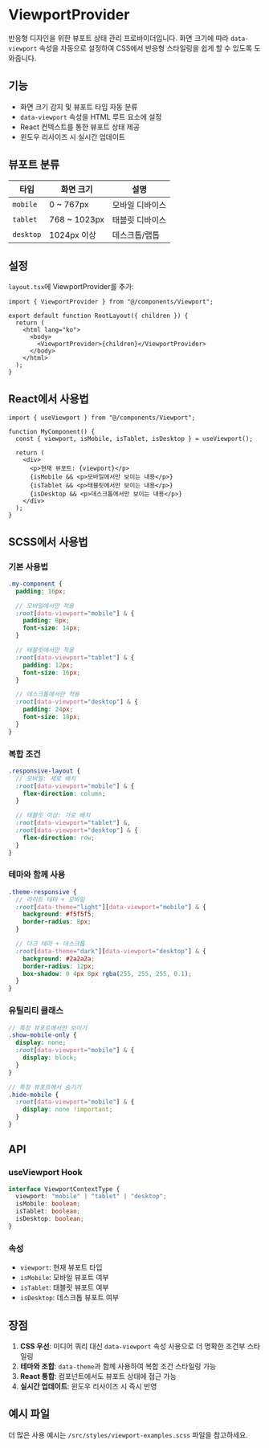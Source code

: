 # ViewportProvider

반응형 디자인을 위한 뷰포트 상태 관리 프로바이더입니다. 화면 크기에 따라 `data-viewport` 속성을 자동으로 설정하여 CSS에서 반응형 스타일링을 쉽게 할 수 있도록 도와줍니다.

## 기능

- 화면 크기 감지 및 뷰포트 타입 자동 분류
- `data-viewport` 속성을 HTML 루트 요소에 설정
- React 컨텍스트를 통한 뷰포트 상태 제공
- 윈도우 리사이즈 시 실시간 업데이트

## 뷰포트 분류

| 타입      | 화면 크기    | 설명            |
| --------- | ------------ | --------------- |
| `mobile`  | 0 ~ 767px    | 모바일 디바이스 |
| `tablet`  | 768 ~ 1023px | 태블릿 디바이스 |
| `desktop` | 1024px 이상  | 데스크톱/랩톱   |

## 설정

`layout.tsx`에 ViewportProvider를 추가:

```tsx
import { ViewportProvider } from "@/components/Viewport";

export default function RootLayout({ children }) {
  return (
    <html lang="ko">
      <body>
        <ViewportProvider>{children}</ViewportProvider>
      </body>
    </html>
  );
}
```

## React에서 사용법

```tsx
import { useViewport } from "@/components/Viewport";

function MyComponent() {
  const { viewport, isMobile, isTablet, isDesktop } = useViewport();

  return (
    <div>
      <p>현재 뷰포트: {viewport}</p>
      {isMobile && <p>모바일에서만 보이는 내용</p>}
      {isTablet && <p>태블릿에서만 보이는 내용</p>}
      {isDesktop && <p>데스크톱에서만 보이는 내용</p>}
    </div>
  );
}
```

## SCSS에서 사용법

### 기본 사용법

```scss
.my-component {
  padding: 16px;

  // 모바일에서만 적용
  :root[data-viewport="mobile"] & {
    padding: 8px;
    font-size: 14px;
  }

  // 태블릿에서만 적용
  :root[data-viewport="tablet"] & {
    padding: 12px;
    font-size: 16px;
  }

  // 데스크톱에서만 적용
  :root[data-viewport="desktop"] & {
    padding: 24px;
    font-size: 18px;
  }
}
```

### 복합 조건

```scss
.responsive-layout {
  // 모바일: 세로 배치
  :root[data-viewport="mobile"] & {
    flex-direction: column;
  }

  // 태블릿 이상: 가로 배치
  :root[data-viewport="tablet"] &,
  :root[data-viewport="desktop"] & {
    flex-direction: row;
  }
}
```

### 테마와 함께 사용

```scss
.theme-responsive {
  // 라이트 테마 + 모바일
  :root[data-theme="light"][data-viewport="mobile"] & {
    background: #f5f5f5;
    border-radius: 8px;
  }

  // 다크 테마 + 데스크톱
  :root[data-theme="dark"][data-viewport="desktop"] & {
    background: #2a2a2a;
    border-radius: 12px;
    box-shadow: 0 4px 8px rgba(255, 255, 255, 0.1);
  }
}
```

### 유틸리티 클래스

```scss
// 특정 뷰포트에서만 보이기
.show-mobile-only {
  display: none;
  :root[data-viewport="mobile"] & {
    display: block;
  }
}

// 특정 뷰포트에서 숨기기
.hide-mobile {
  :root[data-viewport="mobile"] & {
    display: none !important;
  }
}
```

## API

### useViewport Hook

```typescript
interface ViewportContextType {
  viewport: "mobile" | "tablet" | "desktop";
  isMobile: boolean;
  isTablet: boolean;
  isDesktop: boolean;
}
```

### 속성

- `viewport`: 현재 뷰포트 타입
- `isMobile`: 모바일 뷰포트 여부
- `isTablet`: 태블릿 뷰포트 여부
- `isDesktop`: 데스크톱 뷰포트 여부

## 장점

1. **CSS 우선**: 미디어 쿼리 대신 `data-viewport` 속성 사용으로 더 명확한 조건부 스타일링
2. **테마와 조합**: `data-theme`과 함께 사용하여 복합 조건 스타일링 가능
3. **React 통합**: 컴포넌트에서도 뷰포트 상태에 접근 가능
4. **실시간 업데이트**: 윈도우 리사이즈 시 즉시 반영

## 예시 파일

더 많은 사용 예시는 `/src/styles/viewport-examples.scss` 파일을 참고하세요.
